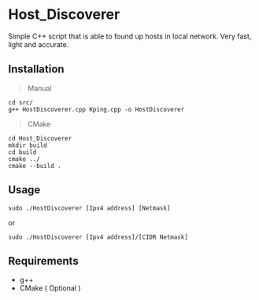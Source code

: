 # Host_Discoverer
Simple C++ script that is able to found up hosts in local network. Very fast, light and accurate.

## Installation
> Manual
```
cd src/
g++ HostDiscoverer.cpp Kping.cpp -o HostDiscoverer
```
> CMake
```
cd Host_Discoverer
mkdir build
cd build
cmake ../
cmake --build .
```
## Usage
```
sudo ./HostDiscoverer [Ipv4 address] [Netmask]
```
or 

```
sudo ./HostDiscoverer [Ipv4 address]/[CIDR Netmask]
```
## Requirements
- g++
- CMake ( Optional )
